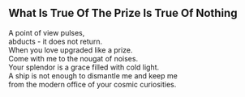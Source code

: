 What Is True Of The Prize Is True Of Nothing
--------------------------------------------
A point of view pulses,  
abducts - it does not return.  
When you love upgraded like a prize.  
Come with me to the nougat of noises.  
Your splendor is a grace filled with cold light.  
A ship is not enough to dismantle me and keep me  
from the modern office of your cosmic curiosities.  
